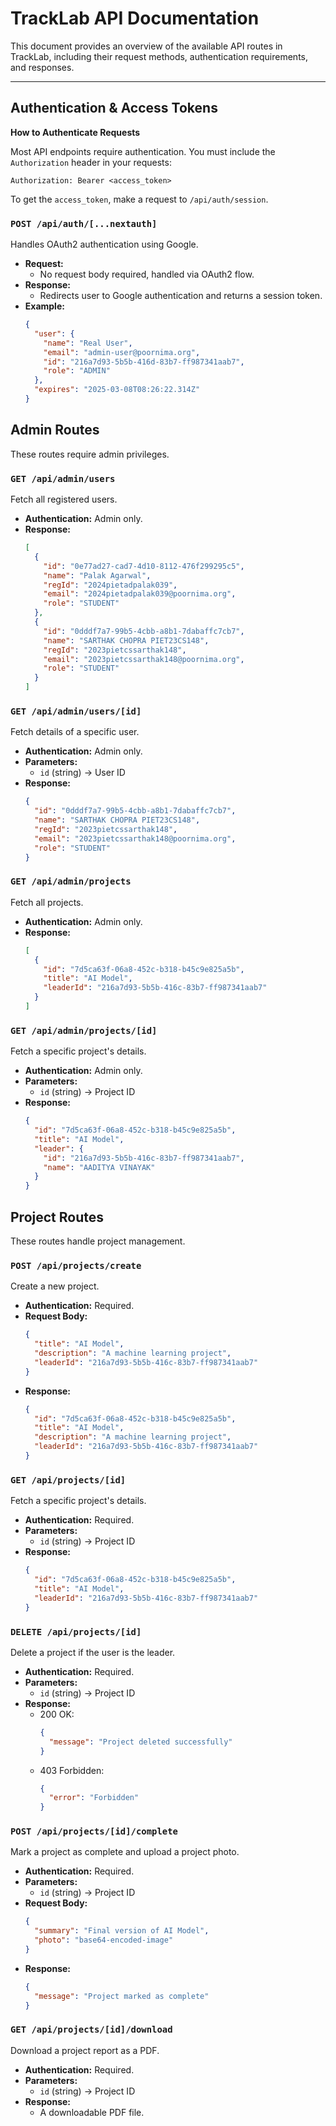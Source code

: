 # TrackLab API Documentation

This document provides an overview of the available API routes in TrackLab, including their request methods, authentication requirements, and responses.

---

## **Authentication & Access Tokens**

**How to Authenticate Requests**

Most API endpoints require authentication. You must include the `Authorization` header in your requests:

```
Authorization: Bearer <access_token>
```

To get the `access_token`, make a request to `/api/auth/session`.

### `POST /api/auth/[...nextauth]`
Handles OAuth2 authentication using Google.
- **Request:**  
  - No request body required, handled via OAuth2 flow.
- **Response:**  
  - Redirects user to Google authentication and returns a session token.
- **Example:**  
  ```json
  {
    "user": {
      "name": "Real User",
      "email": "admin-user@poornima.org",
      "id": "216a7d93-5b5b-416d-83b7-ff987341aab7",
      "role": "ADMIN"
    },
    "expires": "2025-03-08T08:26:22.314Z"
  }
  ```

## **Admin Routes**

These routes require admin privileges.

### `GET /api/admin/users`
Fetch all registered users.
- **Authentication:** Admin only.
- **Response:**
  ```json
  [
    {
      "id": "0e77ad27-cad7-4d10-8112-476f299295c5",
      "name": "Palak Agarwal",
      "regId": "2024pietadpalak039",
      "email": "2024pietadpalak039@poornima.org",
      "role": "STUDENT"
    },
    {
      "id": "0dddf7a7-99b5-4cbb-a8b1-7dabaffc7cb7",
      "name": "SARTHAK CHOPRA PIET23CS148",
      "regId": "2023pietcssarthak148",
      "email": "2023pietcssarthak148@poornima.org",
      "role": "STUDENT"
    }
  ]
  ```

### `GET /api/admin/users/[id]`
Fetch details of a specific user.
- **Authentication:** Admin only.
- **Parameters:**
  - `id` (string) → User ID
- **Response:**
  ```json
  {
    "id": "0dddf7a7-99b5-4cbb-a8b1-7dabaffc7cb7",
    "name": "SARTHAK CHOPRA PIET23CS148",
    "regId": "2023pietcssarthak148",
    "email": "2023pietcssarthak148@poornima.org",
    "role": "STUDENT"
  }
  ```

### `GET /api/admin/projects`
Fetch all projects.
- **Authentication:** Admin only.
- **Response:**
  ```json
  [
    {
      "id": "7d5ca63f-06a8-452c-b318-b45c9e825a5b",
      "title": "AI Model",
      "leaderId": "216a7d93-5b5b-416c-83b7-ff987341aab7"
    }
  ]
  ```

### `GET /api/admin/projects/[id]`
Fetch a specific project's details.
- **Authentication:** Admin only.
- **Parameters:**
  - `id` (string) → Project ID
- **Response:**
  ```json
  {
    "id": "7d5ca63f-06a8-452c-b318-b45c9e825a5b",
    "title": "AI Model",
    "leader": {
      "id": "216a7d93-5b5b-416c-83b7-ff987341aab7",
      "name": "AADITYA VINAYAK"
    }
  }
  ```

## **Project Routes**

These routes handle project management.

### `POST /api/projects/create`
Create a new project.
- **Authentication:** Required.
- **Request Body:**
  ```json
  {
    "title": "AI Model",
    "description": "A machine learning project",
    "leaderId": "216a7d93-5b5b-416c-83b7-ff987341aab7"
  }
  ```
- **Response:**
  ```json
  {
    "id": "7d5ca63f-06a8-452c-b318-b45c9e825a5b",
    "title": "AI Model",
    "description": "A machine learning project",
    "leaderId": "216a7d93-5b5b-416c-83b7-ff987341aab7"
  }
  ```

### `GET /api/projects/[id]`
Fetch a specific project's details.
- **Authentication:** Required.
- **Parameters:**
  - `id` (string) → Project ID
- **Response:**
  ```json
  {
    "id": "7d5ca63f-06a8-452c-b318-b45c9e825a5b",
    "title": "AI Model",
    "leaderId": "216a7d93-5b5b-416c-83b7-ff987341aab7"
  }
  ```

### `DELETE /api/projects/[id]`
Delete a project if the user is the leader.
- **Authentication:** Required.
- **Parameters:**
  - `id` (string) → Project ID
- **Response:**
  - 200 OK:
    ```json
    { 
      "message": "Project deleted successfully" 
    }
    ```
  - 403 Forbidden:
    ```json
    { 
      "error": "Forbidden" 
    }
    ```

### `POST /api/projects/[id]/complete`
Mark a project as complete and upload a project photo.
- **Authentication:** Required.
- **Parameters:**
  - `id` (string) → Project ID
- **Request Body:**
  ```json
  {
    "summary": "Final version of AI Model",
    "photo": "base64-encoded-image"
  }
  ```
- **Response:**
  ```json
  { 
    "message": "Project marked as complete" 
  }
  ```

### `GET /api/projects/[id]/download`
Download a project report as a PDF.
- **Authentication:** Required.
- **Parameters:**
  - `id` (string) → Project ID
- **Response:**
  - A downloadable PDF file.